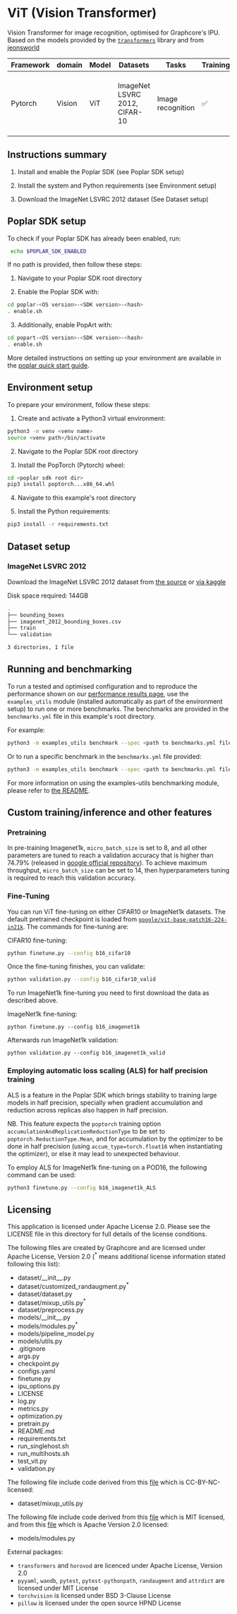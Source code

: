 # ViT (Vision Transformer)
Vision Transformer for image recognition, optimised for Graphcore's IPU.  Based on the models provided by the [`transformers`](https://github.com/huggingface/transformers) library and from [jeonsworld](https://github.com/jeonsworld/ViT-pytorch)

| Framework | domain | Model | Datasets | Tasks| Training| Inference | Reference |
|-------------|-|------|-------|-------|-------|---|-------|
| Pytorch | Vision | ViT | ImageNet LSVRC 2012, CIFAR-10 | Image recognition | ✅  | ✅ | [An Image is Worth 16x16 Words: Transformers for Image Recognition at Scale](https://arxiv.org/abs/2010.11929) |


## Instructions summary

1. Install and enable the Poplar SDK (see Poplar SDK setup)

2. Install the system and Python requirements (see Environment setup)

3. Download the ImageNet LSVRC 2012 dataset (See Dataset setup)


## Poplar SDK setup
To check if your Poplar SDK has already been enabled, run:
```bash
 echo $POPLAR_SDK_ENABLED
 ```

If no path is provided, then follow these steps:
1. Navigate to your Poplar SDK root directory

2. Enable the Poplar SDK with:
```bash 
cd poplar-<OS version>-<SDK version>-<hash>
. enable.sh
```

3. Additionally, enable PopArt with:
```bash 
cd popart-<OS version>-<SDK version>-<hash>
. enable.sh
```

More detailed instructions on setting up your environment are available in the [poplar quick start guide](https://docs.graphcore.ai/projects/graphcloud-poplar-quick-start/en/latest/).


## Environment setup
To prepare your environment, follow these steps:

1. Create and activate a Python3 virtual environment:
```bash
python3 -m venv <venv name>
source <venv path>/bin/activate
```

2. Navigate to the Poplar SDK root directory

3. Install the PopTorch (Pytorch) wheel:
```bash
cd <poplar sdk root dir>
pip3 install poptorch...x86_64.whl
```

4. Navigate to this example's root directory

5. Install the Python requirements:
```bash
pip3 install -r requirements.txt
```

## Dataset setup
### ImageNet LSVRC 2012
Download the ImageNet LSVRC 2012 dataset from [the source](http://image-net.org/download) or [via kaggle](https://www.kaggle.com/c/imagenet-object-localization-challenge/data)


Disk space required: 144GB

```bash
.
├── bounding_boxes
├── imagenet_2012_bounding_boxes.csv
├── train
└── validation

3 directories, 1 file
```

## Running and benchmarking
To run a tested and optimised configuration and to reproduce the performance shown on our [performance results page](https://www.graphcore.ai/performance-results), use the `examples_utils` module (installed automatically as part of the environment setup) to run one or more benchmarks. The benchmarks are provided in the `benchmarks.yml` file in this example's root directory.

For example:

```bash
python3 -m examples_utils benchmark --spec <path to benchmarks.yml file>
```

Or to run a specific benchmark in the `benchmarks.yml` file provided:

```bash
python3 -m examples_utils benchmark --spec <path to benchmarks.yml file> --benchmark <name of benchmark>
```

For more information on using the examples-utils benchmarking module, please refer to [the README](https://github.com/graphcore/examples-utils/blob/master/examples_utils/benchmarks/README.md).


## Custom training/inference and other features
### Pretraining
In pre-training Imagenet1k, `micro_batch_size` is set to 8, and all other parameters are tuned to reach a validation accuracy that is higher than 74.79% (released in [google official repository](https://github.com/google-research/vision_transformer/issues/62#issuecomment-888993463)). To achieve maximum throughput, `micro_batch_size` can be set to 14, then hyperparameters tuning is required to reach this validation accuracy.

### Fine-Tuning
You can run ViT fine-tuning on either CIFAR10 or ImageNet1k datasets. The default pretrained checkpoint is loaded from [`google/vit-base-patch16-224-in21k`](https://huggingface.co/google/vit-base-patch16-224-in21k). The commands for fine-tuning are:

CIFAR10 fine-tuning:
```bash
python finetune.py --config b16_cifar10
```

Once the fine-tuning finishes, you can validate:
```bash
python validation.py --config b16_cifar10_valid
```

To run ImageNet1k fine-tuning you need to first download the data as described above.

ImageNet1k fine-tuning:
```console
python finetune.py --config b16_imagenet1k
```

Afterwards run ImageNet1k validation:
```console
python validation.py --config b16_imagenet1k_valid
```
### Employing automatic loss scaling (ALS) for half precision training

ALS is a feature in the Poplar SDK which brings stability to training large models in half precision, specially when gradient accumulation and reduction across replicas also happen in half precision. 

NB. This feature expects the `poptorch` training option `accumulationAndReplicationReductionType` to be set to `poptorch.ReductionType.Mean`, and for accumulation by the optimizer to be done in half precision (using `accum_type=torch.float16` when instantiating the optimizer), or else it may lead to unexpected behaviour.

To employ ALS for ImageNet1k fine-tuning on a POD16, the following command can be used:

```bash
python3 finetune.py --config b16_imagenet1k_ALS
```

## Licensing
This application is licensed under Apache License 2.0.
Please see the LICENSE file in this directory for full details of the license conditions.

The following files are created by Graphcore and are licensed under Apache License, Version 2.0  (<sup>*</sup> means additional license information stated following this list):

* dataset/\_\_init\_\_.py
* dataset/customized_randaugment.py<sup>*</sup>
* dataset/dataset.py
* dataset/mixup_utils.py<sup>*</sup>
* dataset/preprocess.py
* models/\_\_init\_\_.py
* models/modules.py<sup>*</sup>
* models/pipeline_model.py
* models/utils.py
* .gitignore
* args.py
* checkpoint.py
* configs.yaml
* finetune.py
* ipu_options.py
* LICENSE
* log.py
* metrics.py
* optimization.py
* pretrain.py
* README.md
* requirements.txt
* run_singlehost.sh
* run_multihosts.sh
* test_vit.py
* validation.py

The following file include code derived from this [file](https://github.com/facebookresearch/mixup-cifar10/blob/master/train.py) which is CC-BY-NC-licensed:
* dataset/mixup_utils.py

The following file include code derived from this [file](https://github.com/jeonsworld/ViT-pytorch/blob/main/models/modeling.py) which is MIT licensed, and from this [file](https://github.com/facebookresearch/dino/blob/main/vision_transformer.py) which is Apache Version 2.0 licensed:
* models/modules.py

External packages:
- `transformers` and `horovod` are licenced under Apache License, Version 2.0
- `pyyaml`, `wandb`, `pytest`, `pytest-pythonpath`, `randaugment` and `attrdict` are licensed under MIT License
- `torchvision` is licensed under BSD 3-Clause License
- `pillow` is licensed under the open source HPND License

